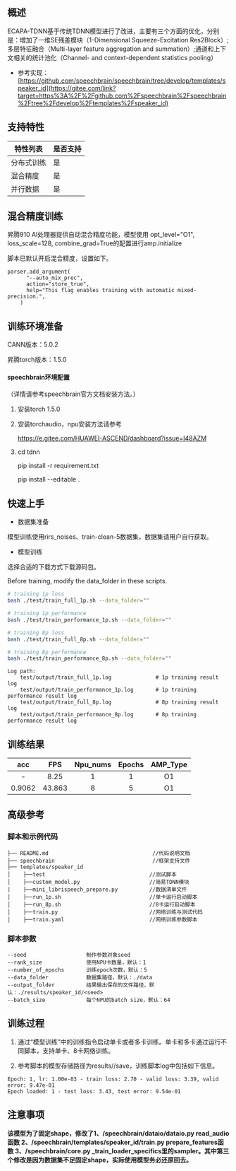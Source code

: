 

## 概述

ECAPA-TDNN基于传统TDNN模型进行了改进，主要有三个方面的优化，分别是：增加了一维SE残差模块（1-Dimensional Squeeze-Excitation Res2Block）;多层特征融合（Multi-layer feature aggregation and summation）;通道和上下文相关的统计池化（Channel- and context-dependent statistics pooling）

 

- 参考实现：
[https://github.com/speechbrain/speechbrain/tree/develop/templates/speaker_id](https://gitee.com/link?target=https%3A%2F%2Fgithub.com%2Fspeechbrain%2Fspeechbrain%2Ftree%2Fdevelop%2Ftemplates%2Fspeaker_id)

  



## 支持特性

| 特性列表   | 是否支持 |
| ---------- | -------- |
| 分布式训练 | 是       |
| 混合精度   | 是       |
| 并行数据   | 是       |

## 混合精度训练

昇腾910 AI处理器提供自动混合精度功能，模型使用 opt_level="O1", loss_scale=128, combine_grad=True的配置进行amp.initialize

脚本已默认开启混合精度，设置如下。

  ```
  parser.add_argument(       
  		"--auto_mix_prec",        
  		action="store_true",        
  		help="This flag enables training with automatic mixed-precision.",     
      )
  ```


<h2 id="训练环境准备.md">训练环境准备</h2>

CANN版本：5.0.2

昇腾torch版本：1.5.0

#### speechbrain环境配置

（详情请参考speechbrain官方文档安装方法。）

1. 安装torch 1.5.0

2. 安装torchaudio，npu安装方法请参考

   https://e.gitee.com/HUAWEI-ASCEND/dashboard?issue=I48AZM

3. cd tdnn

   pip install -r requirement.txt

   pip install --editable .


<h2 id="快速上手.md">快速上手</h2>

- 数据集准备

模型训练使用rirs_noises、train-clean-5数据集，数据集请用户自行获取。

- 模型训练

选择合适的下载方式下载源码包。

Before training, modify the data_folder in these scripts.

```bash
# training 1p loss
bash ./test/train_full_1p.sh --data_folder=""

# training 1p performance
bash ./test/train_performance_1p.sh --data_folder=""

# training 8p loss
bash ./test/train_full_8p.sh --data_folder=""

# training 8p performance
bash ./test/train_performance_8p.sh --data_folder=""
```

```
Log path:
    test/output/train_full_1p.log              # 1p training result log
    test/output/train_performance_1p.log       # 1p training performance result log
    test/output/train_full_8p.log              # 8p training result log
    test/output/train_performance_8p.log       # 8p training performance result log
```

## 训练结果

| acc |  FPS   | Npu_nums | Epochs | AMP_Type |
| :--------: | :----: | :------: | :----: | :------: |
|     -      |  8.25  |    1     |   1    |    O1    |
|  0.9062  | 43.863 |    8     |   5    |    O1    |

<h2 id="高级参考.md">高级参考</h2>

### 脚本和示例代码

```
├── README.md                                 //代码说明文档
├── speechbrain                               //框架支持文件
├── templates/speaker_id
│    ├──test                                 //测试脚本
│    ├──custom_model.py                      //简易TDNN模块
|    ├──mini_librispeech_prepare.py          //数据清单文件
│    ├──run_1p.sh                            //单卡运行启动脚本
│    ├──run_8p.sh                            //8卡运行启动脚本
│    ├──train.py                             //网络训练与测试代码
│    ├──train.yaml                           //网络训练参数脚本 
```

### 脚本参数

```
--seed                   制作参数对象seed
--rank_size              使用NPU卡数量，默认：1
--number_of_epochs       训练epoch次数，默认：5
--data_folder            数据集路径，默认：./data
--output_folder          结果输出保存的文件路径，默认：./results/speaker_id/<seed>
--batch_size             每个NPU的batch size，默认：64
```


## 训练过程

1.  通过“模型训练”中的训练指令启动单卡或者多卡训练。单卡和多卡通过运行不同脚本，支持单卡、8卡网络训练。

2.  参考脚本的模型存储路径为results/<seed>/save，训练脚本log中包括如下信息。

```
Epoch: 1, lr: 1.00e-03 - train loss: 2.70 - valid loss: 3.39, valid error: 9.47e-01
Epoch loaded: 1 - test loss: 3.43, test error: 9.54e-01
```
## 注意事项

 **该模型为了固定shape，修改了1、/speechbrain/dataio/dataio.py read_audio函数 2、/speechbrain/templates/speaker_id/train.py prepare_features函数 3、/speechbrain/core.py _train_loader_specifics里的sampler。其中第三个修改是因为数据集不足固定shape，实际使用模型务必还原回去。** 